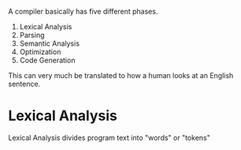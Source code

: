 A compiler basically has five different phases. 
1. Lexical Analysis
2. Parsing
3. Semantic Analysis
4. Optimization
5. Code Generation

This can very much be translated to how a human looks at an English sentence.
# Lexical Analysis
Lexical Analysis divides program text into "words" or "tokens"